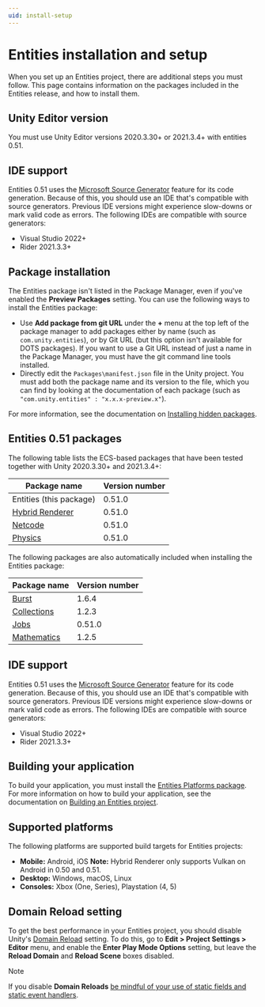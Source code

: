 ```yaml
---
uid: install-setup
---
```


# Entities installation and setup

When you set up an Entities project, there are additional steps you must follow. This page contains information on the packages included in the Entities release, and how to install them.

## Unity Editor version

You must use Unity Editor versions 2020.3.30+ or 2021.3.4+ with entities 0.51.

## IDE support
Entities 0.51 uses the [Microsoft Source Generator](https://docs.microsoft.com/en-us/dotnet/csharp/roslyn-sdk/source-generators-overview) feature for its code generation. Because of this, you should use an IDE that's compatible with source generators. Previous IDE versions might experience slow-downs or mark valid code as errors. The following IDEs are compatible with source generators:

* Visual Studio 2022+
* Rider 2021.3.3+

## Package installation

The Entities package isn't listed in the Package Manager, even if you've enabled the **Preview Packages** setting. You can use the following ways to install the Entities package:

* Use **Add package from git URL** under the **+** menu at the top left of the package manager to add packages either by name (such as `com.unity.entities`), or by Git URL (but this option isn't available for DOTS packages). If you want to use a Git URL instead of just a name in the Package Manager, you must have the git command line tools installed.
* Directly edit the `Packages\manifest.json` file in the Unity project. You must add both the package name and its version to the file, which you can find by looking at the documentation of each package (such as `"com.unity.entities" : "x.x.x-preview.x"`).

For more information, see the documentation on [Installing hidden packages](https://docs.unity3d.com/Packages/Installation/manual/index.html).

## Entities 0.51 packages

The following table lists the ECS-based packages that have been tested together with Unity 2020.3.30+ and 2021.3.4+:

| **Package name** | **Version number** |
|---|---|
|Entities (this package)|0.51.0|
|[Hybrid Renderer](https://docs.unity3d.com/Packages/com.unity.rendering.hybrid@latest)|0.51.0|
|[Netcode](https://docs.unity3d.com/Packages/com.unity.netcode@latest)|	0.51.0|
|[Physics](https://docs.unity3d.com/Packages/com.unity.physics@latest)|	0.51.0|

The following packages are also automatically included when installing the Entities package:

|**Package name**|**Version number**|
|---|---|
|[Burst](https://docs.unity3d.com/Packages/com.unity.burst@latest)|	1.6.4|
|[Collections](https://docs.unity3d.com/Packages/com.unity.collections@latest)|	1.2.3|
|[Jobs](https://docs.unity3d.com/Packages/com.unity.jobs@latest)|0.51.0|
|[Mathematics](https://docs.unity3d.com/Packages/com.unity.mathematics@latest)|	1.2.5|

## IDE support
Entities 0.51 uses the [Microsoft Source Generator](https://docs.microsoft.com/en-us/dotnet/csharp/roslyn-sdk/source-generators-overview) feature for its code generation. Because of this, you should use an IDE that's compatible with source generators. Previous IDE versions might experience slow-downs or mark valid code as errors. The following IDEs are compatible with source generators:

* Visual Studio 2022+
* Rider 2021.3.3+

## Building your application

To build your application, you must install the [Entities Platforms package](https://docs.unity3d.com/Packages/com.unity.platforms@latest). For more information on how to build your application, see the documentation on [Building an Entities project](ecs_building_projects.md).

## Supported platforms

The following platforms are supported build targets for Entities projects:

* **Mobile:** Android, iOS **Note:** Hybrid Renderer only supports Vulkan on Android in 0.50 and 0.51.
* **Desktop:** Windows, macOS, Linux
* **Consoles:** Xbox (One, Series), Playstation (4, 5)

## Domain Reload setting

To get the best performance in your Entities project, you should disable Unity's [Domain Reload](https://docs.unity3d.com/Manual/ConfigurableEnterPlayMode.html) setting. To do this, go to **Edit &gt; Project Settings &gt; Editor** menu, and enable the **Enter Play Mode Options** setting, but leave the **Reload Domain** and **Reload Scene** boxes disabled.

> [!NOTE]
> If you disable **Domain Reloads** [be mindful of your use of static fields and static event handlers](https://docs.unity3d.com/Manual/DomainReloading.html).
